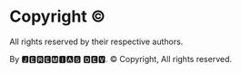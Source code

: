 #                                        Copyright ©

All rights reserved by their respective authors. 

By 🅹🅴🆁🅴🅼🅸🅰🆂 🅳🅴🆅. © Copyright,
All rights reserved.
